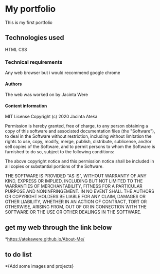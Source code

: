 # My portfolio
 This is my first portfolio
 ## Technologies used
 HTML
 CSS 

 ### Technical requirements
 Any web browser but i would recommend google chrome

 #### Authors
 The web was worked on by Jacinta Were

 #### Content information
 
 
 MIT License
Copyright (c) 2020 Jacinta Ateka

Permission is hereby granted, free of charge, to any person obtaining a copy
of this software and associated documentation files (the "Software"), to deal
in the Software without restriction, including without limitation the rights
to use, copy, modify, merge, publish, distribute, sublicense, and/or sell
copies of the Software, and to permit persons to whom the Software is
furnished to do so, subject to the following conditions:

The above copyright notice and this permission notice shall be included in all
copies or substantial portions of the Software.

THE SOFTWARE IS PROVIDED "AS IS", WITHOUT WARRANTY OF ANY KIND, EXPRESS OR
IMPLIED, INCLUDING BUT NOT LIMITED TO THE WARRANTIES OF MERCHANTABILITY,
FITNESS FOR A PARTICULAR PURPOSE AND NONINFRINGEMENT. IN NO EVENT SHALL THE
AUTHORS OR COPYRIGHT HOLDERS BE LIABLE FOR ANY CLAIM, DAMAGES OR OTHER
LIABILITY, WHETHER IN AN ACTION OF CONTRACT, TORT OR OTHERWISE, ARISING FROM,
OUT OF OR IN CONNECTION WITH THE SOFTWARE OR THE USE OR OTHER DEALINGS IN THE
SOFTWARE.

## get my web through the link below
*https://atekawere.github.io/About-Me/

## to do list
*{Add some images and projects}
